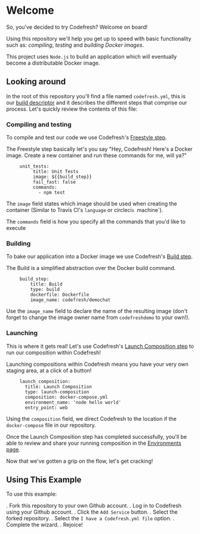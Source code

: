 # Welcome

So, you've decided to try Codefresh? Welcome on board!

Using this repository we'll help you get up to speed with basic functionality such as: *compiling*, *testing* and *building Docker images*.

This project uses `Node.js` to build an application which will eventually become a distributable Docker image.

## Looking around

In the root of this repository you'll find a file named `codefresh.yml`, this is our [build descriptor](https://docs.codefresh.io/docs/what-is-the-codefresh-yaml) and it describes the different steps that comprise our process.
Let's quickly review the contents of this file:

### Compiling and testing

To compile and test our code we use Codefresh's [Freestyle step](https://docs.codefresh.io/docs/steps#section-freestyle).

The Freestyle step basically let's you say "Hey, Codefresh! Here's a Docker image. Create a new container and run these commands for me, will ya?"

```
     unit_tests:
          title: Unit Tests
          image: ${{build_step}}
          fail_fast: false
          commands:
            - npm test
```

The `image` field states which image should be used when creating the container (Similar to Travis CI's `language` or circleci`s `machine`).

The `commands` field is how you specify all the commands that you'd like to execute

### Building

To bake our application into a Docker image we use Codefresh's [Build step](https://docs.codefresh.io/docs/steps#section-build).

The Build is a simplified abstraction over the Docker build command.

```
     build_step:
         title: Build
         type: build
         dockerfile: Dockerfile
         image_name: codefresh/demochat
```

Use the `image_name` field to declare the name of the resulting image (don't forget to change the image owner name from `codefreshdemo` to your own!).

### Launching

This is where it gets real! Let's use Codefresh's [Launch Composition step](https://docs.codefresh.io/docs/steps#section-launch-composition) to run our composition within Codefresh!

Launching compositions within Codefresh means you have your very own staging area, at a click of a button!
```
     launch_composition:
       title: Launch Composition
       type: launch-composition
       composition: docker-compose.yml
       environment_name: 'node hello world'
       entry_point: web
```

Using the `composition` field, we direct Codefresh to the location if the `docker-compose` file in our repository.

Once the Launch Composition step has completed successfully, you'll be able to review and share your running composition in the [Environments page](https://docs.codefresh.io/docs/share-environment-with-your-test).

Now that we've gotten a grip on the flow, let's get cracking!

## Using This Example

To use this example:

. Fork this repository to your own Github account.
. Log in to Codefresh using your Github account.
. Click the `Add Service` button.
. Select the forked repository.
. Select the `I have a Codefresh.yml file` option.
. Complete the wizard.
. Rejoice!
